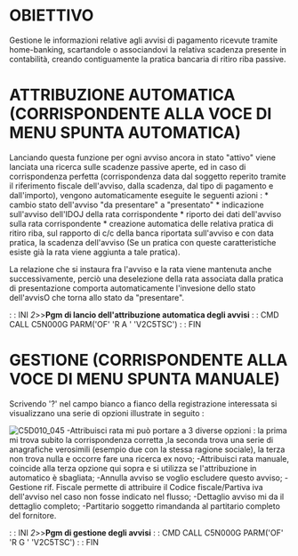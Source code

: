 # OBIETTIVO
Gestione le informazioni relative agli avvisi di pagamento ricevute tramite home-banking, scartandole o associandovi la relativa scadenza presente in contabilità, creando contiguamente la pratica bancaria di ritiro riba passive.

# ATTRIBUZIONE AUTOMATICA (CORRISPONDENTE ALLA VOCE DI MENU SPUNTA AUTOMATICA)
Lanciando questa funzione per ogni avviso ancora in stato "attivo" viene lanciata una ricerca sulle scadenze passive aperte, ed in caso di corrispondenza perfetta (corrispondenza data dal soggetto reperito tramite il riferimento fiscale dell'avviso, dalla scadenza, dal tipo di pagamento e dall'importo), vengono automaticamente eseguite le seguenti azioni : 
 \* cambio stato dell'avviso "da presentare" a "presentato"
 \* indicazione sull'avviso dell'IDOJ della rata corrispondente
 \* riporto dei dati dell'avviso sulla rata corrispondente
 \* creazione automatica delle relativa pratica di ritiro riba, sul rapporto di c/c della banca riportata sull'avviso e con data pratica, la scadenza dell'avviso (Se un pratica con queste caratteristiche esiste già la rata viene aggiunta a tale pratica).

La relazione che si instaura fra l'avviso e la rata viene mantenuta anche successivamente, perciò una deselezione della rata associata dalla pratica di presentazione comporta automaticamente l'invesione dello stato dell'avvisO che torna allo stato da "presentare".

 :  : INI _2_>>**Pgm di lancio dell'attribuzione automatica degli avvisi**
 :  : CMD CALL C5N000G PARM('OF' 'R A ' 'V2C5TSC')
 :  : FIN

# GESTIONE  (CORRISPONDENTE ALLA VOCE DI MENU SPUNTA MANUALE)

Scrivendo '?' nel campo bianco a fianco della registrazione interessata si visualizzano una serie di opzioni illustrate in seguito : 

![C5D010_045](http://doc.smeup.com/immagini/MBDOC_OGG-P_C5RR07L/C5D010_045.png)
-Attribuisci rata mi può portare a 3 diverse opzioni :  la prima mi trova subito la corrispondenza corretta ,la seconda trova una serie di anagrafiche verosimili (esempio due con la stessa ragione sociale), la terza non trova nulla e occorre fare una ricerca ex novo;
-Attribuisci rata manuale, coincide alla terza opzione qui sopra e si utilizza se l'attribuzione in automatico è sbagliata;
-Annulla avviso se voglio escludere questo avviso;
-Gestione rif. Fiscale permette di attribuire il Codice fiscale/Partiva iva dell'avviso nel caso non fosse indicato nel flusso;
-Dettaglio avviso mi da il dettaglio completo;
-Partitario soggetto rimandanda al partitario completo del fornitore.


 :  : INI _2_>>**Pgm di gestione degli avvisi**
 :  : CMD CALL C5N000G PARM('OF' 'R G ' 'V2C5TSC')
 :  : FIN


